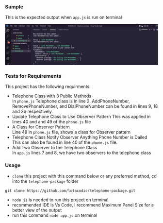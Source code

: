 ### Sample
This is the expected output when `app.js` is run on terminal

  <img src="image\Screenshot (386).png">


### Tests for Requirements

This project has the following requirments:
- Telephone Class with 3 Public Methods <br/>
In `phone.js` Telephone class is in line 2, AddPhoneNumber, RemovePhoneNumber, and DialPhoneNumber can be found in lines 9, 18 and 26 respectively.
- Update Telephone Class to Use Observer Pattern <bro/>
This was applied in lines 40 and and 49 of the `phone.js` file
- A Class for Observer Pattern <br>
Line 49 in `phone.js` file, shows a class for Observer pattern 
- Telephone Class Notify Observer Anything Phone Number is Dailed <br/>
This can also be found in line 40 of the `phone.js` file.
- Add Two Observer to the Telephone Class <br/>
In `app.js` lines 7 and 8, we have two observers to the telephone class


### Usage
- `clone` this project with this command below or any preferred method, cd into the `telephone-package` folder
```
git clone https://github.com/lotacodic/telephone-package.git
```
- `node js` is needed to run this project on terminal 
- recommended IDE is Vs Code, I recommend Maximum Panel Size for a better view of the output
- run this command `node app.js` on terminal 
